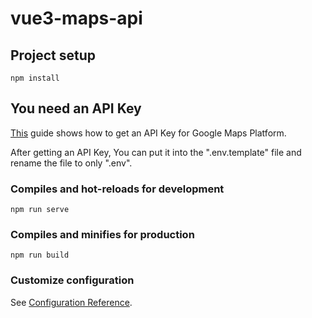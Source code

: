 # vue3-maps-api

## Project setup

```
npm install
```

## You need an API Key

[This](https://developers.google.com/maps/documentation/javascript/get-api-key) guide shows how to get an API Key for Google Maps Platform.

After getting an API Key, You can put it into the ".env.template" file and rename the file to only ".env".

### Compiles and hot-reloads for development

```
npm run serve
```

### Compiles and minifies for production

```
npm run build
```

### Customize configuration

See [Configuration Reference](https://cli.vuejs.org/config/).
